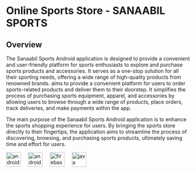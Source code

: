 # Online Sports Store - SANAABIL SPORTS

## Overview

<p>The Sanaabil Sports Android application is designed to provide a convenient and user-friendly platform for sports enthusiasts to explore and purchase sports products and accessories. It serves as a one-stop solution for all their sporting needs, offering a wide range of high-quality products from renowned brands. aims to provide a convenient platform for users to order sports-related products and deliver them to their doorstep. It simplifies the process of purchasing sports equipment, apparel, and accessories by allowing users to browse through a wide range of products, place orders, track deliveries, and make payments within the app.</p>
<p>The main purpose of the Sanaabil Sports Android application is to enhance the sports shopping experience for users. By bringing the sports store directly to their fingertips, the application aims to streamline the process of discovering, browsing, and purchasing sports products, ultimately saving time and effort for users.</p>


<div align="left">
  <img src="https://cdn.jsdelivr.net/gh/devicons/devicon/icons/androidstudio/androidstudio-original.svg" height="40" alt="androidstudio logo"  />
  <img width="12" />
  <img src="https://cdn.jsdelivr.net/gh/devicons/devicon/icons/android/android-original.svg" height="40" alt="android logo"  />
  <img width="12" />
  <img src="https://cdn.jsdelivr.net/gh/devicons/devicon/icons/firebase/firebase-plain.svg" height="40" alt="firebase logo"  />
  <img width="12" />
  <img src="https://cdn.jsdelivr.net/gh/devicons/devicon/icons/java/java-plain.svg" height="40" alt="java logo"  />
  <img width="12" />
 
</div>
